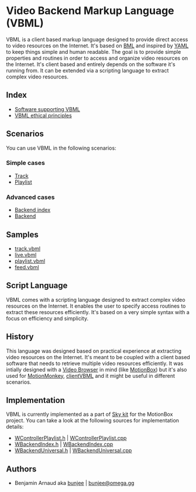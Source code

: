 # Video Backend Markup Language (VBML)

VBML is a client based markup language designed to provide direct access to video resources on the
Internet. It's based on [BML](https://github.com/omega-gg/BML) and inspired by [YAML](https://en.wikipedia.org/wiki/YAML)
to keep things simple and human readable. The goal is to provide simple properties and routines in
order to access and organize video resources on the Internet. It's client based and entirely
depends on the software it's running from. It can be extended via a scripting language to extract
complex video resources.

## Index

- [Software supporting VBML](software.md)
- [VBML ethical principles](ethics.md)

## Scenarios

You can use VBML in the following scenarios:

### Simple cases

- [Track](doc/track.md)
- [Playlist](doc/playlist.md)

### Advanced cases

- [Backend index](doc/index.md)
- [Backend](doc/backend.md)

## Samples

- [track.vbml](samples/track.vbml)
- [live.vbml](samples/live.vbml)
- [playlist.vbml](samples/playlist.vbml)
- [feed.vbml](samples/feed.vbml)

## Script Language

VBML comes with a scripting language designed to extract complex video resources on the Internet.
It enables the user to specify access routines to extract these resources efficiently. It's based
on a very simple syntax with a focus on efficiency and simplicity.

## History

This language was designed based on practical experience at extracting video resources on the
Internet. It's meant to be coupled with a client based software that needs to retrieve multiple
video resources efficiently. It was intially designed with a [Video Browser](http://omega.gg/about/VideoBrowser)
in mind (like [MotionBox](http://omega.gg/MotionBox)) but it's also used for [MotionMonkey](http://omega.gg/MotionMonkey),
[clientVBML](http://omega.gg/clientVBML) and it might be useful in different scenarios.

## Implementation

VBML is currently implemented as a part of [Sky kit](http://omega.gg/Sky) for the MotionBox
project. You can take a look at the following sources for implementation details:

- [WControllerPlaylist.h](https://github.com/omega-gg/Sky/blob/master/src/SkGui/src/controllers/WControllerPlaylist.h)
| [WControllerPlaylist.cpp](https://github.com/omega-gg/Sky/blob/master/src/SkGui/src/controllers/WControllerPlaylist.cpp)
- [WBackendIndex.h](https://github.com/omega-gg/Sky/blob/master/src/SkBackend/src/io/WBackendIndex.h)
| [WBackendIndex.cpp](https://github.com/omega-gg/Sky/blob/master/src/SkBackend/src/io/WBackendIndex.cpp)
- [WBackendUniversal.h](https://github.com/omega-gg/Sky/blob/master/src/SkBackend/src/media/WBackendUniversal.h)
| [WBackendUniversal.cpp](https://github.com/omega-gg/Sky/blob/master/src/SkBackend/src/media/WBackendUniversal.cpp)

## Authors

- Benjamin Arnaud aka [bunjee](http://bunjee.me) | <bunjee@omega.gg>
